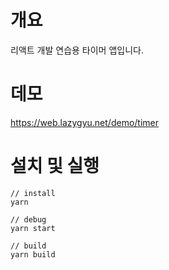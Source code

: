 # 개요

리액트 개발 연습용 타이머 앱입니다.

# 데모

https://web.lazygyu.net/demo/timer

# 설치 및 실행

```
// install
yarn

// debug
yarn start

// build
yarn build
```
